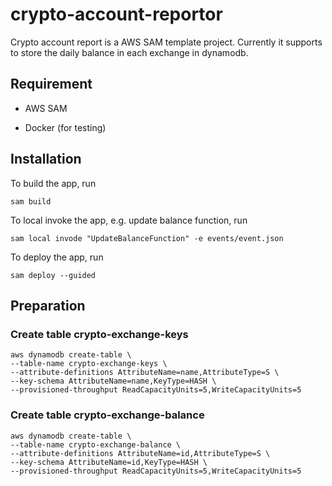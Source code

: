 # crypto-account-reportor

Crypto account report is a AWS SAM template project. Currently it supports to store the daily balance in each exchange in dynamodb.

## Requirement

- AWS SAM

- Docker (for testing)


## Installation

To build the app, run

```
sam build
```

To local invoke the app, e.g. update balance function, run

```
sam local invode "UpdateBalanceFunction" -e events/event.json
```

To deploy the app, run

```
sam deploy --guided
```

## Preparation

### Create table crypto-exchange-keys 

```
aws dynamodb create-table \
--table-name crypto-exchange-keys \
--attribute-definitions AttributeName=name,AttributeType=S \
--key-schema AttributeName=name,KeyType=HASH \
--provisioned-throughput ReadCapacityUnits=5,WriteCapacityUnits=5
```

### Create table crypto-exchange-balance

```
aws dynamodb create-table \
--table-name crypto-exchange-balance \
--attribute-definitions AttributeName=id,AttributeType=S \
--key-schema AttributeName=id,KeyType=HASH \
--provisioned-throughput ReadCapacityUnits=5,WriteCapacityUnits=5
```


